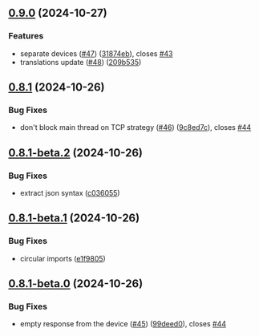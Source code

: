 ## [0.9.0](https://github.com/Michsior14/ha-venta/compare/v0.8.1...v0.9.0) (2024-10-27)


### Features

* separate devices ([#47](https://github.com/Michsior14/ha-venta/issues/47)) ([31874eb](https://github.com/Michsior14/ha-venta/commit/31874eb89df3fd1abd92622b0f0af0403062f9fd)), closes [#43](https://github.com/Michsior14/ha-venta/issues/43)
* translations update ([#48](https://github.com/Michsior14/ha-venta/issues/48)) ([209b535](https://github.com/Michsior14/ha-venta/commit/209b53506a3872b428b4496c1c30d6fe332744c7))

## [0.8.1](https://github.com/Michsior14/ha-venta/compare/v0.8.1-beta.2...v0.8.1) (2024-10-26)


### Bug Fixes

* don't block main thread on TCP strategy ([#46](https://github.com/Michsior14/ha-venta/issues/46)) ([9c8ed7c](https://github.com/Michsior14/ha-venta/commit/9c8ed7c7a99dba1ba2e1b943a37566f48b7d037f)), closes [#44](https://github.com/Michsior14/ha-venta/issues/44)

## [0.8.1-beta.2](https://github.com/Michsior14/ha-venta/compare/v0.8.1-beta.1...v0.8.1-beta.2) (2024-10-26)


### Bug Fixes

* extract json syntax ([c036055](https://github.com/Michsior14/ha-venta/commit/c0360556c9618c09e48bf6c38e70f8925774c581))

## [0.8.1-beta.1](https://github.com/Michsior14/ha-venta/compare/v0.8.1-beta.0...v0.8.1-beta.1) (2024-10-26)


### Bug Fixes

* circular imports ([e1f9805](https://github.com/Michsior14/ha-venta/commit/e1f98058660593fd6bb067f1d2aec80f8af24300))

## [0.8.1-beta.0](https://github.com/Michsior14/ha-venta/compare/v0.8.0...v0.8.1-beta.0) (2024-10-26)


### Bug Fixes

* empty response from the device ([#45](https://github.com/Michsior14/ha-venta/issues/45)) ([99deed0](https://github.com/Michsior14/ha-venta/commit/99deed0c39425092cc7edfdd787a45099dd74ada)), closes [#44](https://github.com/Michsior14/ha-venta/issues/44)

